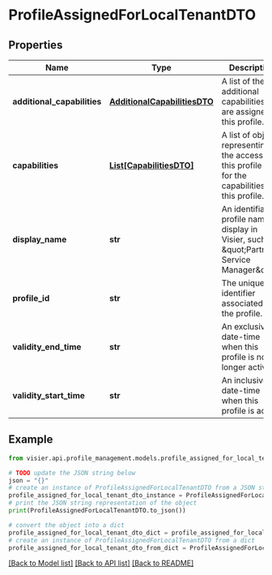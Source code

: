 # ProfileAssignedForLocalTenantDTO


## Properties

Name | Type | Description | Notes
------------ | ------------- | ------------- | -------------
**additional_capabilities** | [**AdditionalCapabilitiesDTO**](AdditionalCapabilitiesDTO.md) | A list of the additional capabilities that are assigned to this profile. | [optional] 
**capabilities** | [**List[CapabilitiesDTO]**](CapabilitiesDTO.md) | A list of objects representing the access that this profile has for the capabilities of this profile. | [optional] 
**display_name** | **str** | An identifiable profile name to display in Visier, such as \&quot;Partner Service Manager\&quot;. | [optional] 
**profile_id** | **str** | The unique identifier associated with the profile. | [optional] 
**validity_end_time** | **str** | An exclusive date-time when this profile is no longer active. | [optional] 
**validity_start_time** | **str** | An inclusive date-time when this profile is active. | [optional] 

## Example

```python
from visier.api.profile_management.models.profile_assigned_for_local_tenant_dto import ProfileAssignedForLocalTenantDTO

# TODO update the JSON string below
json = "{}"
# create an instance of ProfileAssignedForLocalTenantDTO from a JSON string
profile_assigned_for_local_tenant_dto_instance = ProfileAssignedForLocalTenantDTO.from_json(json)
# print the JSON string representation of the object
print(ProfileAssignedForLocalTenantDTO.to_json())

# convert the object into a dict
profile_assigned_for_local_tenant_dto_dict = profile_assigned_for_local_tenant_dto_instance.to_dict()
# create an instance of ProfileAssignedForLocalTenantDTO from a dict
profile_assigned_for_local_tenant_dto_from_dict = ProfileAssignedForLocalTenantDTO.from_dict(profile_assigned_for_local_tenant_dto_dict)
```
[[Back to Model list]](../README.md#documentation-for-models) [[Back to API list]](../README.md#documentation-for-api-endpoints) [[Back to README]](../README.md)


